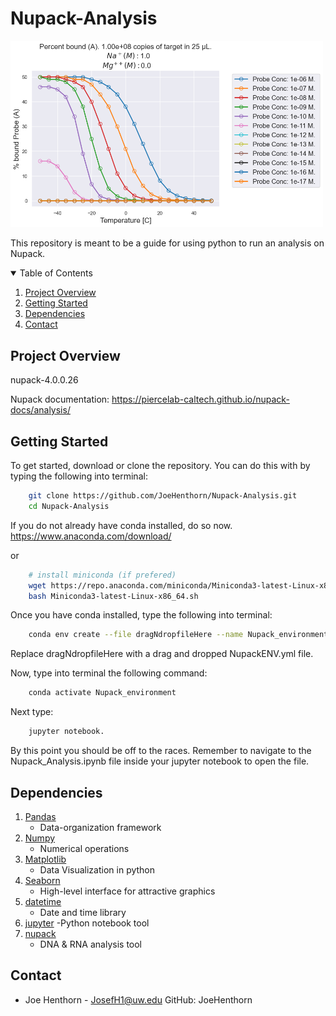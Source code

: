 # Nupack-Analysis
<img src='NUPACK_Results.png' width=500px>

<!-- ABOUT THE PROJECT -->

This repository is meant to be a guide for using python to run an analysis on Nupack.



<!-- TABLE OF CONTENTS -->
<details open="open">
  <summary>Table of Contents</summary>
  <ol>
    <li><a href="#project-overview">Project Overview</a></li>
    <li><a href="#getting-started">Getting Started</a></li>
    <li><a href="#dependencies">Dependencies</a></li>
    <li><a href="#contact">Contact</a></li>
  </ol>
</details>


<!-- ABOUT THE PROJECT -->
## Project Overview

nupack-4.0.0.26

Nupack documentation: https://piercelab-caltech.github.io/nupack-docs/analysis/



<!-- GETTING STARTED -->
## Getting Started


To get started, download or clone the repository. You can do this with by typing the following into terminal:


```sh
	git clone https://github.com/JoeHenthorn/Nupack-Analysis.git
	cd Nupack-Analysis
```

If you do not already have conda installed, do so now.
https://www.anaconda.com/download/

or 

```sh
	# install miniconda (if prefered)
	wget https://repo.anaconda.com/miniconda/Miniconda3-latest-Linux-x86_64.sh
	bash Miniconda3-latest-Linux-x86_64.sh
```

Once you have conda installed, type the following into terminal:
```sh
	conda env create --file dragNdropfileHere --name Nupack_environment
```

Replace dragNdropfileHere with a drag and dropped NupackENV.yml file.

Now, type into terminal the following command:

```sh
	conda activate Nupack_environment
```
Next type:
```sh
	jupyter notebook.
```

By this point you should be off to the races. Remember to navigate to the Nupack_Analysis.ipynb file inside your jupyter notebook to open the file.


## Dependencies
1. [Pandas](https://anaconda.org/anaconda/pandas)
	- Data-organization framework
2. [Numpy](https://anaconda.org/anaconda/numpy)
	- Numerical operations
3. [Matplotlib](https://anaconda.org/anaconda/matplotlib)
	- Data Visualization in python 
4. [Seaborn](https://anaconda.org/anaconda/seaborn)
	- High-level interface for attractive graphics
5. [datetime](https://anaconda.org/trentonoliphant/datetime)
	- Date and time library
6. [jupyter](https://jupyter.org/install)
	-Python notebook tool
6. [nupack](http://www.nupack.org/downloads)
	- DNA & RNA analysis tool


<!-- CONTACT -->
## Contact

- Joe Henthorn - JosefH1@uw.edu  GitHub: JoeHenthorn
